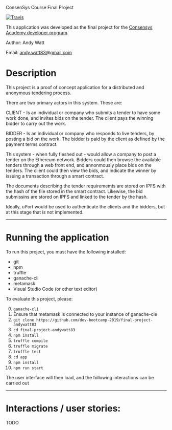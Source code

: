 ConsenSys Course Final Project

[![Travis](https://travis-ci.org/dev-bootcamp-2019/final-project-AndyWatt83.svg?branch=master)](https://travis-ci.org/dev-bootcamp-2019/final-project-AndyWatt83)

This application was developed as the final project for the [Consensys Academy developer program](https://consensys.net/academy/).

Author: Andy Watt

Email: andy.watt83@gmail.com

# Description

This project is a proof of concept application for a distributed and anonymous tendering process.

There are two primary actors in this system. These are:

CLIENT - Is an individual or company who submits a tender to have some work done, and invites bids on the tender. The client pays the winning bidder to carry out the work.

BIDDER - Is an individual or company who responds to live tenders, by posting a bid on the work. The bidder is paid by the client as defined by the payment terms contract.

This system - when fully fleshed out - would allow a company to post a tender on the Ethereum network. Bidders could then browse the available tenders through a web front end, and annonmously place bids on the tenders. The client could then view the bids, and indicate the winner by issuing a transaction through a smart contract.

The documents describing the tender requirememts are stored on IPFS with the hash of the file stored in the smart contract. Likewise, the bid submissins are stored on IPFS and linked to the tender by the hash.

Ideally, uPort would be used to authenticate the clients and the bidders, but at this stage that is not implemented.

---
# Running the application
To run this project, you must have the following installed:

+ git
+ npm
+ truffle
+ ganache-cli
+ metamask
+ Visual Studio Code (or other text editor)

To evaluate this project, please:

0. `ganache-cli`
1. Ensure that metamask is connected to your instance of ganache-cle
2. `git clone https://github.com/dev-bootcamp-2019/final-project-andywatt83`
3. `cd final-project-andywatt83`
4. `npm install`
5. `truffle compile`
6. `truffle migrate`
7. `truffle test`
8. `cd app`
9. `npm install`
10. `npm run start`

The user interface will then load, and the following interactions can be carried out

---

# Interactions / user stories:

TODO




